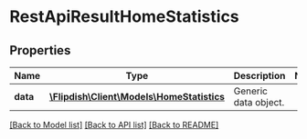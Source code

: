 # RestApiResultHomeStatistics

## Properties
Name | Type | Description | Notes
------------ | ------------- | ------------- | -------------
**data** | [**\Flipdish\Client\Models\HomeStatistics**](HomeStatistics.md) | Generic data object. | 

[[Back to Model list]](../README.md#documentation-for-models) [[Back to API list]](../README.md#documentation-for-api-endpoints) [[Back to README]](../README.md)


